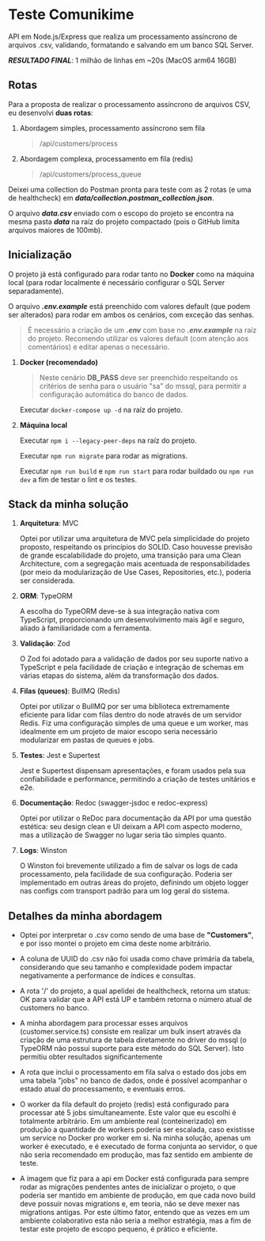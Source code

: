 # Teste Comunikime

API em Node.js/Express que realiza um processamento assíncrono de arquivos .csv, validando, formatando e salvando em um banco SQL Server.

***RESULTADO FINAL***: 1 milhão de linhas em ~20s (MacOS arm64 16GB)

## Rotas

Para a proposta de realizar o processamento assíncrono de arquivos CSV, eu desenvolvi **duas rotas**:

1. Abordagem simples, processamento assíncrono sem fila
    > /api/customers/process

2. Abordagem complexa, processamento em fila (redis)
    > /api/customers/process_queue

Deixei uma collection do Postman pronta para teste com as 2 rotas (e uma de healthcheck) em ***data/collection.postman_collection.json***.

O arquivo ***data.csv*** enviado com o escopo do projeto se encontra na mesma pasta ***data*** na raíz do projeto compactado (pois o GitHub limita arquivos maiores de 100mb).

## Inicialização

O projeto já está configurado para rodar tanto no **Docker** como na máquina local (para rodar localmente é necessário configurar o SQL Server separadamente). 

O arquivo ***.env.example*** está preenchido com valores default (que podem ser alterados) para rodar em ambos os cenários, com exceção das senhas.

> É necessário a criação de um ***.env*** com base no ***.env.example*** na raíz do projeto. Recomendo utilizar os valores default (com atenção aos comentários) e editar apenas o necessário.

1. **Docker (recomendado)**

    > Neste cenário **DB_PASS** deve ser preenchido respeitando os critérios de senha para o usuário "sa" do mssql, para permitir a configuração automática do banco de dados.

    Executar ```docker-compose up -d``` na raíz do projeto.
    
2. **Máquina local**

    Executar ```npm i --legacy-peer-deps``` na raíz do projeto.

    Executar ```npm run migrate``` para rodar as migrations.

    Executar ```npm run build``` e ```npm run start``` para rodar buildado ou ```npm run dev``` a fim de testar o lint e os testes.

## Stack da minha solução

1. **Arquitetura**: MVC

    Optei por utilizar uma arquitetura de MVC pela simplicidade do projeto proposto, respeitando os princípios do SOLID. Caso houvesse previsão de grande escalabilidade do projeto, uma transição para uma Clean Architecture, com a segregação mais acentuada de responsabilidades (por meio da modularização de Use Cases, Repositories, etc.), poderia ser considerada.

2. **ORM**: TypeORM

    A escolha do TypeORM deve-se à sua integração nativa com TypeScript, proporcionando um desenvolvimento mais ágil e seguro, aliado à familiaridade com a ferramenta.

3. **Validação**: Zod

    O Zod foi adotado para a validação de dados por seu suporte nativo a TypeScript e pela facilidade de criação e integração de schemas em várias etapas do sistema, além da transformação dos dados.

4. **Filas (queues)**: BullMQ (Redis)

    Optei por utilizar o BullMQ por ser uma biblioteca extremamente eficiente para lidar com filas dentro do node através de um servidor Redis. Fiz uma configuração simples de uma queue e um worker, mas idealmente em um projeto de maior escopo seria necessário modularizar em pastas de queues e jobs.

5. **Testes**: Jest e Supertest

    Jest e Supertest dispensam apresentações, e foram usados pela sua confiabilidade e performance, permitindo a criação de testes unitários e e2e.

6. **Documentação**: Redoc (swagger-jsdoc e redoc-express)

    Optei por utilizar o ReDoc para documentação da API por uma questão estética: seu design clean e UI deixam a API com aspecto moderno, mas a utilização de Swagger no lugar seria tão simples quanto.

7. **Logs**: Winston

    O Winston foi brevemente utilizado a fim de salvar os logs de cada processamento, pela facilidade de sua configuração. Poderia ser implementado em outras áreas do projeto, definindo um objeto logger nas configs com transport padrão para um log geral do sistema.

## Detalhes da minha abordagem

- Optei por interpretar o .csv como sendo de uma base de **"Customers"**, e por isso montei o projeto em cima deste nome arbitrário.

- A coluna de UUID do .csv não foi usada como chave primária da tabela, considerando que seu tamanho e complexidade podem impactar negativamente a performance de índices e consultas.

- A rota '/' do projeto, a qual apelidei de healthcheck, retorna um status: OK para validar que a API está UP e também retorna o número atual de customers no banco.

- A minha abordagem para processar esses arquivos (customer.service.ts) consiste em realizar um bulk insert através da criação de uma estrutura de tabela diretamente no driver do mssql (o TypeORM não possui suporte para este método do SQL Server). Isto permitiu obter resultados significantemente 

- A rota que inclui o processamento em fila salva o estado dos jobs em uma tabela "jobs" no banco de dados, onde é possível acompanhar o estado atual do processamento, e eventuais erros.

- O worker da fila default do projeto (redis) está configurado para processar até 5 jobs simultaneamente. Este valor que eu escolhi é totalmente arbitrário. Em um ambiente real (conteinerizado) em produção a quantidade de workers poderia ser escalada, caso existisse um service no Docker pro worker em si. Na minha solução, apenas um worker é executado, e é executado de forma conjunta ao servidor, o que não seria recomendado em produção, mas faz sentido em ambiente de teste.

- A imagem que fiz para a api em Docker está configurada para sempre rodar as migrações pendentes antes de inicializar o projeto, o que poderia ser mantido em ambiente de produção, em que cada novo build deve possuir novas migrations e, em teoria, não se deve mexer nas migrations antigas. Por este último fator, entendo que as vezes em um ambiente colaborativo esta não seria a melhor estratégia, mas a fim de testar este projeto de escopo pequeno, é prático e eficiente.